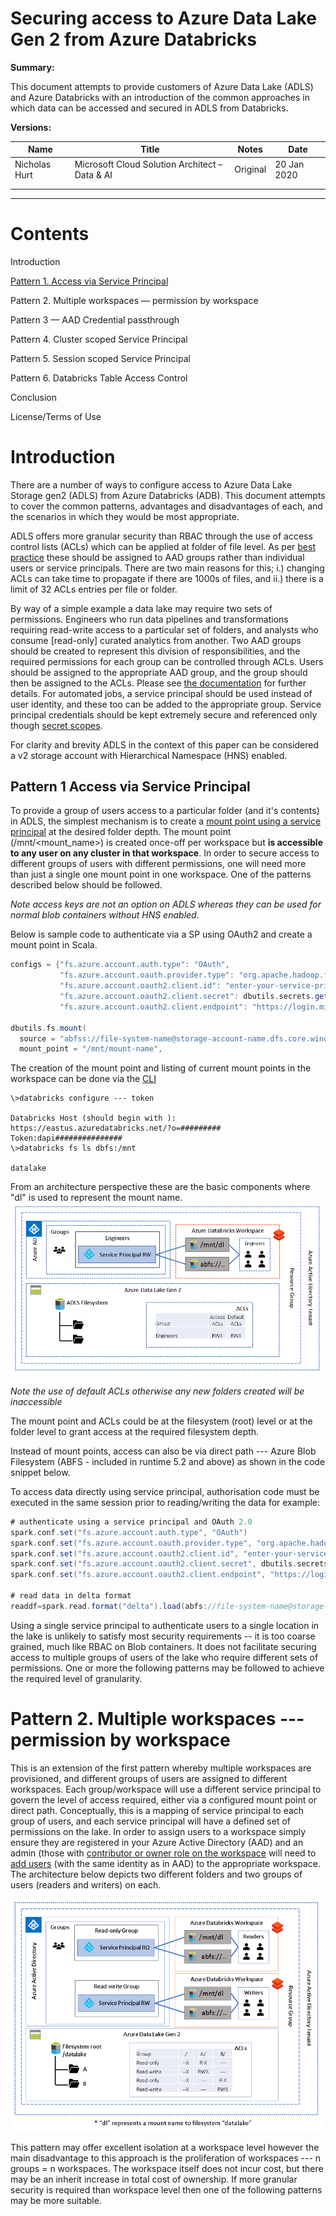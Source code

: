 # Securing access to Azure Data Lake Gen 2 from Azure Databricks

**Summary:**

This document attempts to provide customers of Azure Data Lake (ADLS) and Azure Databricks with an introduction of the common approaches in which data can be accessed and secured in ADLS from Databricks.

**Versions:**

| **Name** | **Title** | **Notes** | **Date** |
| --- | --- | --- | --- |
| Nicholas Hurt | Microsoft Cloud Solution Architect – Data &amp; AI | Original | 20 Jan 2020 |
|   |   |   |   |
|   |   |   |   |

** **

# Contents

Introduction

[Pattern 1. Access via Service Principal](#Pattern-1-Access-via-Service-Principal)

Pattern 2. Multiple workspaces — permission by workspace

Pattern 3 — AAD Credential passthrough

Pattern 4. Cluster scoped Service Principal

Pattern 5. Session scoped Service Principal

Pattern 6. Databricks Table Access Control

Conclusion

License/Terms of Use



# Introduction

There are a number of ways to configure access to Azure Data Lake Storage gen2 (ADLS) from Azure Databricks (ADB). This document attempts to cover the common patterns, advantages and disadvantages of each, and the scenarios in which they would be most appropriate.

ADLS offers more granular security than RBAC through the use of access control lists (ACLs) which can be applied at folder of file level.  As per [best practice](https://docs.microsoft.com/en-us/azure/storage/blobs/data-lake-storage-best-practices#use-security-groups-versus-individual-users) these should be assigned to AAD groups rather than individual users or service principals. There are two main reasons for this; i.) changing ACLs can take time to propagate if there are 1000s of files, and ii.) there is a limit of 32 ACLs entries per file or folder.

By way of a simple example a data lake may require two sets of permissions. Engineers who run data pipelines and transformations requiring read-write access to a particular set of folders, and analysts who consume [read-only] curated analytics from another. Two AAD groups should be created to represent this division of responsibilities, and the required permissions for each group can be controlled through ACLs. Users should be assigned to the appropriate AAD group, and the group should then be assigned to the ACLs.  Please see [the documentation](https://docs.microsoft.com/en-gb/azure/storage/blobs/data-lake-storage-access-control#access-control-lists-on-files-and-directories) for further details. For automated jobs, a service principal should be used instead of user identity, and these too can be added to the appropriate group. Service principal credentials should be kept extremely secure and referenced only though [secret scopes](https://docs.microsoft.com/en-us/azure/databricks/dev-tools/api/latest/secrets).

For clarity and brevity ADLS in the context of this paper can be considered a v2 storage account with Hierarchical Namespace (HNS) enabled.

## Pattern 1 Access via Service Principal

To provide a group of users access to a particular folder (and it's
contents) in ADLS, the simplest mechanism is to create a [mount point
using a service
principal](https://docs.microsoft.com/en-gb/azure/databricks/data/data-sources/azure/azure-datalake-gen2?toc=https%3A%2F%2Fdocs.microsoft.com%2Fen-gb%2Fazure%2Fazure-databricks%2FTOC.json&bc=https%3A%2F%2Fdocs.microsoft.com%2Fen-gb%2Fazure%2Fbread%2Ftoc.json#--mount-an-azure-data-lake-storage-gen2-account-using-a-service-principal-and-oauth-20)
at the desired folder depth. The mount point (/mnt/\<mount\_name\>) is
created once-off per workspace but **is accessible to any user on any
cluster in that workspace**. In order to secure access to different
groups of users with different permissions, one will need more than just
a single one mount point in one workspace. One of the patterns described
below should be followed.

*Note access keys are not an option on ADLS whereas they can be used for
normal blob containers without HNS enabled.*

Below is sample code to authenticate via a SP using OAuth2 and create a
mount point in Scala.

```scala
configs = {"fs.azure.account.auth.type": "OAuth",
           "fs.azure.account.oauth.provider.type": "org.apache.hadoop.fs.azurebfs.oauth2.ClientCredsTokenProvider",
           "fs.azure.account.oauth2.client.id": "enter-your-service-principal-application-id-here",
           "fs.azure.account.oauth2.client.secret": dbutils.secrets.get(scope = "enter-your-key-vault-secret-scope-name-here", key = "enter-the-secret"),
           "fs.azure.account.oauth2.client.endpoint": "https://login.microsoftonline.com/enter-your-tenant-id-here/oauth2/token"}

dbutils.fs.mount(
  source = "abfss://file-system-name@storage-account-name.dfs.core.windows.net/folder-path-here",
  mount_point = "/mnt/mount-name",
```
The creation of the mount point and listing of current mount points in
the workspace can be done via the
[CLI](https://docs.microsoft.com/en-gb/azure/databricks/dev-tools/cli/dbfs-cli?toc=https%3A%2F%2Fdocs.microsoft.com%2Fen-gb%2Fazure%2Fazure-databricks%2FTOC.json&bc=https%3A%2F%2Fdocs.microsoft.com%2Fen-gb%2Fazure%2Fbread%2Ftoc.json)

```cli
\>databricks configure --- token

Databricks Host (should begin with ):
https://eastus.azuredatabricks.net/?o=#########
Token:dapi###############
\>databricks fs ls dbfs:/mnt

datalake
```

From an architecture perspective these are the basic components where
"dl" is used to represent the mount name.
![Access via Service Principal](media/AccessViaSP.png)

*Note the use of default ACLs otherwise any new folders created will be
inaccessible*

The mount point and ACLs could be at the filesystem (root) level or at
the folder level to grant access at the required filesystem depth.

Instead of mount points, access can also be via direct path --- Azure
Blob Filesystem (ABFS - included in runtime 5.2 and above) as shown in
the code snippet below.

To access data directly using service principal, authorisation code must
be executed in the same session prior to reading/writing the data for
example:
```scala
# authenticate using a service principal and OAuth 2.0
spark.conf.set("fs.azure.account.auth.type", "OAuth")
spark.conf.set("fs.azure.account.oauth.provider.type", "org.apache.hadoop.fs.azurebfs.oauth2.ClientCredsTokenProvider")
spark.conf.set("fs.azure.account.oauth2.client.id", "enter-your-service-principal-application-id-here")
spark.conf.set("fs.azure.account.oauth2.client.secret", dbutils.secrets.get(scope = "secret-scope-name", key = "secret-name"))
spark.conf.set("fs.azure.account.oauth2.client.endpoint", "https://login.microsoftonline.com//enter-your-tenant-id-here/oauth2/token")

# read data in delta format
readdf=spark.read.format("delta").load(abfs://file-system-name@storage-account-name.dfs.core.windows.net/path-to-data")
```

Using a single service principal to authenticate users to a single
location in the lake is unlikely to satisfy most security requirements
-- it is too coarse grained, much like RBAC on Blob containers. It does
not facilitate securing access to multiple groups of users of the lake
who require different sets of permissions. One or more the following
patterns may be followed to achieve the required level of
granularity.


Pattern 2. Multiple workspaces --- permission by workspace
==========================================================

This is an extension of the first pattern whereby multiple workspaces
are provisioned, and different groups of users are assigned to different
workspaces. Each group/workspace will use a different service principal
to govern the level of access required, either via a configured mount
point or direct path. Conceptually, this is a mapping of service
principal to each group of users, and each service principal will have a
defined set of permissions on the lake. In order to assign users to a
workspace simply ensure they are registered in your Azure Active
Directory (AAD) and an admin (those with [contributor or owner role on
the
workspace](https://docs.microsoft.com/en-us/azure/databricks/administration-guide/account-settings/account#assign-initial-account-admins)
will need to [add
users](https://docs.microsoft.com/en-us/azure/databricks/administration-guide/users-groups/users#--add-a-user)
(with the same identity as in AAD) to the appropriate workspace. The
architecture below depicts two different folders and two groups of users
(readers and writers) on each.

![Permission by Workspace](media/PermissionByWorkspace.png)

This pattern may offer excellent isolation at a workspace level however
the main disadvantage to this approach is the proliferation of
workspaces --- n groups = n workspaces. The workspace itself does not
incur cost, but there may be an inherit increase in total cost of
ownership. If more granular security is required than workspace level then
one of the following patterns may be more suitable.
